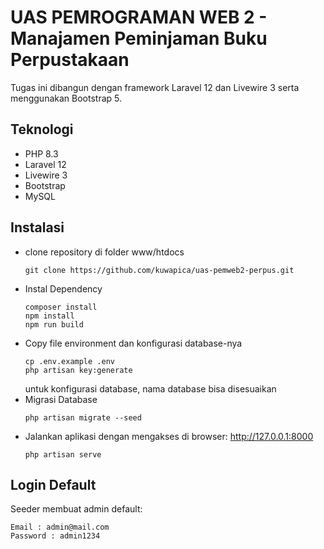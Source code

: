 # UAS PEMROGRAMAN WEB 2 - Manajamen Peminjaman Buku Perpustakaan

Tugas ini dibangun dengan framework Laravel 12 dan Livewire 3 serta menggunakan Bootstrap 5.<br>

## Teknologi
- PHP 8.3
- Laravel 12
- Livewire 3
- Bootstrap
- MySQL

## Instalasi
- clone repository di folder www/htdocs
  ```
  git clone https://github.com/kuwapica/uas-pemweb2-perpus.git
  ```
- Instal Dependency
  ```
  composer install
  npm install
  npm run build
  ```
- Copy file environment dan konfigurasi database-nya
  ```
  cp .env.example .env
  php artisan key:generate
  ```
  untuk konfigurasi database, nama database bisa disesuaikan
- Migrasi Database
  ```
  php artisan migrate --seed
  ```
- Jalankan aplikasi dengan mengakses di browser: http://127.0.0.1:8000
  ```
  php artisan serve
  ```

## Login Default
Seeder membuat admin default:
```
Email : admin@mail.com
Password : admin1234
```